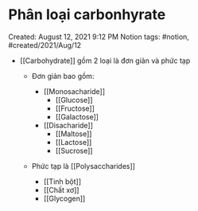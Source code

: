---
---

# Phân loại carbonhyrate

Created: August 12, 2021 9:12 PM
Notion tags: #notion, #created/2021/Aug/12

- [[Carbohydrate]] gồm 2 loại là đơn giản và phức tạp
    - Đơn giản bao gồm:
        - [[Monosacharide]]
            - [[Glucose]]
            - [[Fructose]]
            - [[Galactose]]
        - [[Disacharide]]
            - [[Maltose]]
            - [[Lactose]]
            - [[Sucrose]]

    - Phức tạp là [[Polysaccharides]]
        - [[Tinh bột]]
        - [[Chất xơ]]
        - [[Glycogen]]
